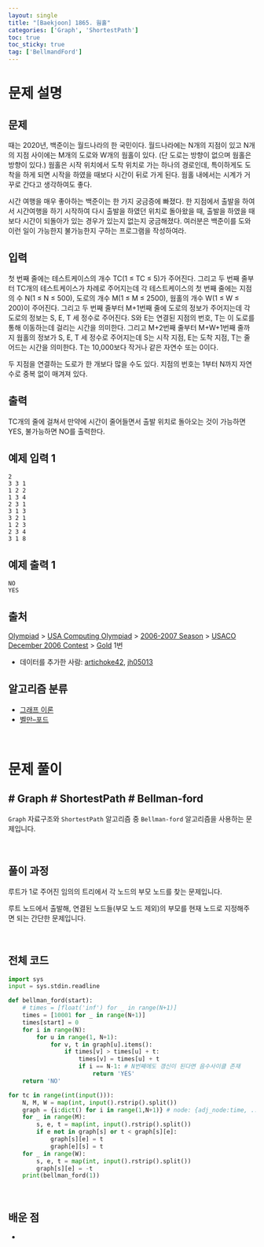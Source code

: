 ```yaml
---
layout: single
title: "[Baekjoon] 1865. 웜홀"
categories: ['Graph', 'ShortestPath']
toc: true
toc_sticky: true
tag: ['BellmandFord']
---
```


# 문제 설명

## 문제

때는 2020년, 백준이는 월드나라의 한 국민이다. 월드나라에는 N개의 지점이 있고 N개의 지점 사이에는 M개의 도로와 W개의 웜홀이 있다. (단 도로는 방향이 없으며 웜홀은 방향이 있다.) 웜홀은 시작 위치에서 도착 위치로 가는 하나의 경로인데, 특이하게도 도착을 하게 되면 시작을 하였을 때보다 시간이 뒤로 가게 된다. 웜홀 내에서는 시계가 거꾸로 간다고 생각하여도 좋다.

시간 여행을 매우 좋아하는 백준이는 한 가지 궁금증에 빠졌다. 한 지점에서 출발을 하여서 시간여행을 하기 시작하여 다시 출발을 하였던 위치로 돌아왔을 때, 출발을 하였을 때보다 시간이 되돌아가 있는 경우가 있는지 없는지 궁금해졌다. 여러분은 백준이를 도와 이런 일이 가능한지 불가능한지 구하는 프로그램을 작성하여라.

## 입력

첫 번째 줄에는 테스트케이스의 개수 TC(1 ≤ TC ≤ 5)가 주어진다. 그리고 두 번째 줄부터 TC개의 테스트케이스가 차례로 주어지는데 각 테스트케이스의 첫 번째 줄에는 지점의 수 N(1 ≤ N ≤ 500), 도로의 개수 M(1 ≤ M ≤ 2500), 웜홀의 개수 W(1 ≤ W ≤ 200)이 주어진다. 그리고 두 번째 줄부터 M+1번째 줄에 도로의 정보가 주어지는데 각 도로의 정보는 S, E, T 세 정수로 주어진다. S와 E는 연결된 지점의 번호, T는 이 도로를 통해 이동하는데 걸리는 시간을 의미한다. 그리고 M+2번째 줄부터 M+W+1번째 줄까지 웜홀의 정보가 S, E, T 세 정수로 주어지는데 S는 시작 지점, E는 도착 지점, T는 줄어드는 시간을 의미한다. T는 10,000보다 작거나 같은 자연수 또는 0이다.

두 지점을 연결하는 도로가 한 개보다 많을 수도 있다. 지점의 번호는 1부터 N까지 자연수로 중복 없이 매겨져 있다.

## 출력

TC개의 줄에 걸쳐서 만약에 시간이 줄어들면서 출발 위치로 돌아오는 것이 가능하면 YES, 불가능하면 NO를 출력한다.

## 예제 입력 1 

```
2
3 3 1
1 2 2
1 3 4
2 3 1
3 1 3
3 2 1
1 2 3
2 3 4
3 1 8
```

## 예제 출력 1 

```
NO
YES
```

## 출처

[Olympiad](https://www.acmicpc.net/category/2) > [USA Computing Olympiad](https://www.acmicpc.net/category/106) > [2006-2007 Season](https://www.acmicpc.net/category/155) > [USACO December 2006 Contest](https://www.acmicpc.net/category/158) > [Gold](https://www.acmicpc.net/category/detail/697) 1번

- 데이터를 추가한 사람: [artichoke42](https://www.acmicpc.net/user/artichoke42), [jh05013](https://www.acmicpc.net/user/jh05013)

## 알고리즘 분류

- [그래프 이론](https://www.acmicpc.net/problem/tag/7)
- [벨만–포드](https://www.acmicpc.net/problem/tag/10)

<br>

# 문제 풀이

## \# Graph \# ShortestPath \# Bellman-ford

`Graph` 자료구조와 `ShortestPath` 알고리즘 중 `Bellman-ford` 알고리즘을 사용하는 문제입니다. 

<br>

## 풀이 과정

루트가 1로 주어진 임의의 트리에서 각 노드의 부모 노드를 찾는 문제입니다. 

루트 노드에서 출발해, 연결된 노드들(부모 노드 제외)의 부모를 현재 노드로 지정해주면 되는 간단한 문제입니다. 

<br>

## 전체 코드



```python
import sys
input = sys.stdin.readline

def bellman_ford(start):
    # times = [float('inf') for _ in range(N+1)]
    times = [10001 for _ in range(N+1)]
    times[start] = 0
    for i in range(N):
        for u in range(1, N+1):
            for v, t in graph[u].items():
                if times[v] > times[u] + t:
                    times[v] = times[u] + t
                    if i == N-1: # N번째에도 갱신이 된다면 음수사이클 존재
                        return 'YES'
    return 'NO'

for tc in range(int(input())):
    N, M, W = map(int, input().rstrip().split())
    graph = {i:dict() for i in range(1,N+1)} # node: {adj_node:time, ...}
    for _ in range(M):
        s, e, t = map(int, input().rstrip().split())
        if e not in graph[s] or t < graph[s][e]:
            graph[s][e] = t
            graph[e][s] = t
    for _ in range(W):
        s, e, t = map(int, input().rstrip().split())
        graph[s][e] = -t
    print(bellman_ford(1))
```







<br>

## 배운 점

* 















